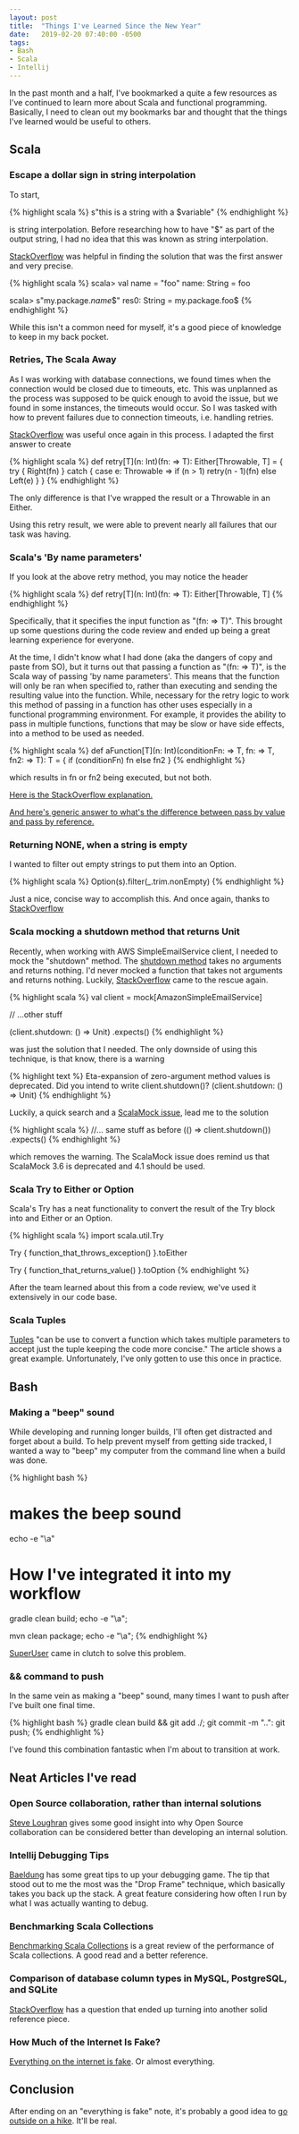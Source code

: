 ```yaml
---
layout: post
title:  "Things I've Learned Since the New Year"
date:   2019-02-20 07:40:00 -0500
tags:
- Bash
- Scala
- Intellij
---
```


In the past month and a half, I've bookmarked a quite a few resources as I've continued to learn more about Scala and functional programming.  Basically, I need to clean out my bookmarks bar and thought that the things I've learned would be useful to others.

## Scala

### Escape a dollar sign in string interpolation
To start,

{% highlight scala %}
s"this is a string with a $variable"
{% endhighlight %}

is string interpolation.  Before researching how to have "$" as part of the output string, I had no idea that this was known as string interpolation.

[StackOverflow](https://stackoverflow.com/questions/16875530/escape-a-dollar-sign-in-string-interpolation) was helpful in finding the solution that was the first answer and very precise.

{% highlight scala %}
scala> val name = "foo"
name: String = foo

scala> s"my.package.$name$$"
res0: String = my.package.foo$
{% endhighlight %}

While this isn't a common need for myself, it's a good piece of knowledge to keep in my back pocket.


### Retries, The Scala Away
As I was working with database connections, we found times when the connection would be closed due to timeouts, etc.  This was unplanned as the process was supposed to be quick enough to avoid the issue, but we found in some instances, the timeouts would occur.  So I was tasked with how to prevent failures due to connection timeouts, i.e. handling retries.

[StackOverflow](https://stackoverflow.com/questions/7930814/whats-the-scala-way-to-implement-a-retry-able-call-like-this-one) was useful once again in this process.  I adapted the first answer to create

{% highlight scala %}
def retry[T](n: Int)(fn: => T): Either[Throwable, T] = {
  try {
    Right(fn)
  } catch {
    case e: Throwable =>
      if (n > 1)
        retry(n - 1)(fn)
      else
        Left(e)
  }
}
{% endhighlight %}

The only difference is that I've wrapped the result or a Throwable in an Either.

Using this retry result, we were able to prevent nearly all failures that our task was having.


### Scala's 'By name parameters'
If you look at the above retry method, you may notice the header

{% highlight scala %}
def retry[T](n: Int)(fn: => T): Either[Throwable, T]
{% endhighlight %}

Specifically, that it specifies the input function as "(fn: => T)".  This brought up some questions during the code review and ended up being a great learning experience for everyone.

At the time, I didn't know what I had done (aka the dangers of copy and paste from SO), but it turns out that passing a function as "(fn: => T)", is the Scala way of passing 'by name parameters'.  This means that the function will only be ran when specified to, rather than executing and sending the resulting value into the function.  While, necessary for the retry logic to work this method of passing in a function has other uses especially in a functional programming environment.  For example, it provides the ability to pass in multiple functions, functions that may be slow or have side effects, into a method to be used as needed.

{% highlight scala %}
def aFunction[T](n: Int)(conditionFn: => T, fn: => T, fn2: => T): T = {
  if (conditionFn)
    fn
  else
    fn2
}
{% endhighlight %}

 which results in fn or fn2 being executed, but not both.

 [Here is the StackOverflow explanation.](https://stackoverflow.com/questions/14763591/scala-colon-right-arrow-key-vs-only-colon)

 [And here's generic answer to what's the difference between pass by value and pass by reference.](https://stackoverflow.com/questions/373419/whats-the-difference-between-passing-by-reference-vs-passing-by-value)


### Returning NONE, when a string is empty
I wanted to filter out empty strings to put them into an Option.

{% highlight scala %}
Option(s).filter(\_.trim.nonEmpty)
{% endhighlight %}

Just a nice, concise way to accomplish this.  And once again, thanks to [StackOverflow](https://stackoverflow.com/questions/8534172/does-scala-have-a-library-method-to-build-option-s-that-takes-into-account-empty)


### Scala mocking a shutdown method that returns Unit
Recently, when working with AWS SimpleEmailService client, I needed to mock the "shutdown" method.  The [shutdown method](https://docs.aws.amazon.com/AWSJavaSDK/latest/javadoc/com/amazonaws/services/simpleemail/AmazonSimpleEmailServiceClient.html#shutdown--) takes no arguments and returns nothing.  I'd never mocked a function that takes not arguments and returns nothing.  Luckily, [StackOverflow](https://stackoverflow.com/questions/34031587/scalamock-3-mock-overloaded-method-without-parameter) came to the rescue again.

{% highlight scala %}
val client = mock[AmazonSimpleEmailService]

// ...other stuff

(client.shutdown: () => Unit)
  .expects()
{% endhighlight %}

was just the solution that I needed.  The only downside of using this technique, is that know, there is a warning

{% highlight text %}
Eta-expansion of zero-argument method values is deprecated. Did you intend to write client.shutdown()?
(client.shutdown: () => Unit)
{% endhighlight %}

Luckily, a quick search and a [ScalaMock issue](https://github.com/paulbutcher/ScalaMock/issues/224), lead me to the solution

{% highlight scala %}
//... same stuff as before
(() => client.shutdown())
  .expects()
{% endhighlight %}

which removes the warning.  The ScalaMock issue does remind us that ScalaMock 3.6 is deprecated and 4.1 should be used.


### Scala Try to Either or Option
Scala's Try has a neat functionality to convert the result of the Try block into and Either or an Option.

{% highlight scala %}
import scala.util.Try

Try {
  function_that_throws_exception()
}.toEither

Try {
  function_that_returns_value()
}.toOption
{% endhighlight %}

After the team learned about this from a code review, we've used it extensively in our code base.


### Scala Tuples
[Tuples](https://ralphcollett.com/2016/01/29/tupled-to-pass-tuples-to-functions-in-scala/) "can be use to convert a function which takes multiple parameters to accept just the tuple keeping the code more concise."  The article shows a great example.  Unfortunately, I've only gotten to use this once in practice.


## Bash

### Making a "beep" sound
While developing and running longer builds, I'll often get distracted and forget about a build.  To help prevent myself from getting side tracked, I wanted a way to "beep" my computer from the command line when a build was done.

{% highlight bash %}
# makes the beep sound
echo -e "\a"

# How I've integrated it into my workflow
gradle clean build; echo -e "\a";

mvn clean package; echo -e "\a";
{% endhighlight %}

[SuperUser](https://superuser.com/questions/598783/play-sound-on-mac-terminal) came in clutch to solve this problem.


### && command to push
In the same vein as making a "beep" sound, many times I want to push after I've built one final time.

{% highlight bash %}
gradle clean build && git add ./; git commit -m "..": git push;
{% endhighlight %}

I've found this combination fantastic when I'm about to transition at work.


## Neat Articles I've read

### Open Source collaboration, rather than internal solutions
[Steve Loughran](https://steveloughran.blogspot.com/2018/12/isolation-is-not-participation.html) gives some good insight into why Open Source collaboration can be considered better than developing an internal solution.


### Intellij Debugging Tips
[Baeldung](https://www.baeldung.com/intellij-debugging-tricks) has some great tips to up your debugging game.  The tip that stood out to me the most was the "Drop Frame" technique, which basically takes you back up the stack.  A great feature considering how often I run by what I was actually wanting to debug.


### Benchmarking Scala Collections
[Benchmarking Scala Collections](http://www.lihaoyi.com/post/BenchmarkingScalaCollections.html) is a great review of the performance of Scala collections.  A good read and a better reference.


### Comparison of database column types in MySQL, PostgreSQL, and SQLite
[StackOverflow](https://stackoverflow.com/questions/1942586/comparison-of-database-column-types-in-mysql-postgresql-and-sqlite-cross-map) has a question that ended up turning into another solid reference piece.


### How Much of the Internet Is Fake?
[Everything on the internet is fake](https://nymag.com/intelligencer/2018/12/how-much-of-the-internet-is-fake.html). Or almost everything.  

## Conclusion
After ending on an "everything is fake" note, it's probably a good idea to [go outside on a hike](https://www.alltrails.com/). It'll be real.
